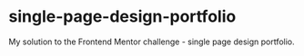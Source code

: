 # single-page-design-portfolio
My solution to the Frontend Mentor challenge - single page design portfolio. 

